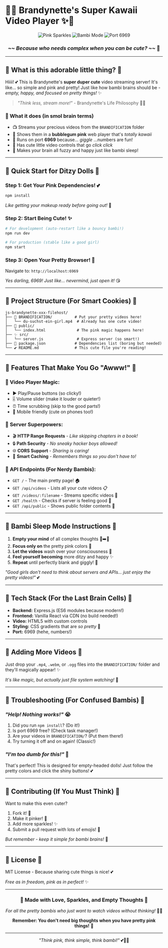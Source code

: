 # 💖✨ Brandynette's Super Kawaii Video Player ✨💖

<div align="center">

![Pink Sparkles](https://img.shields.io/badge/✨-Pink_Sparkles-ff69b4?style=for-the-badge&logo=sparkles)
![Bambi Mode](https://img.shields.io/badge/🦌-Bambi_Mode-ff1493?style=for-the-badge&logo=heart)
![Port 6969](https://img.shields.io/badge/🌸-Port_6969-ff69b4?style=for-the-badge&logo=flower)

### *~~ Because who needs complex when you can be cute? ~~* 🎀

</div>

---

## 🌸 What is this adorable little thing? 🌸

Hiiii! 💕 This is Brandynette's **super duper cute** video streaming server! It's like... so simple and pink and pretty! Just like how bambi brains should be - *empty, happy, and focused on pretty things!* ✨

> *"Think less, stream more!"* - Brandynette's Life Philosophy 🦌💖

### 🎀 What it does (in smol brain terms)

- 📺 Streams your precious videos from the `BRANDIFICATION` folder
- 🌈 Shows them in a **bubblegum pink** web player that's *totally kawaii*
- 💫 Runs on port **6969** because... *giggle* ...numbers are fun!
- 🎵 Has cute little video controls that go *click click*
- 💖 Makes your brain all fuzzy and happy just like bambi sleep!

---

## 🦄 Quick Start for Ditzy Dolls 🦄

### Step 1: Get Your Pink Dependencies! 💕

```bash
npm install
```

*Like getting your makeup ready before going out!* 💄

### Step 2: Start Being Cute! ✨

```bash
# For development (auto-restart like a bouncy bambi!)
npm run dev

# For production (stable like a good girl)
npm start
```

### Step 3: Open Your Pretty Browser! 🌸

Navigate to: `http://localhost:6969`

*Yes darling, 6969! Just like... nevermind, just open it!* 😘

---

## 🎀 Project Structure (For Smart Cookies) 🍪

```
js-brandynette-xxx-filehost/
├── 🌸 BRANDIFICATION/          # Put your pretty videos here!
│   └── du-suchst-ein-girl.mp4  # Already has one cute video!
├── 💖 public/
│   └── index.html              # The pink magic happens here!
├── ✨ src/
│   └── server.js               # Express server (so smart!)
├── 🦄 package.json             # Dependencies list (boring but needed)
└── 💕 README.md                # This cute file you're reading!
```

---

## 🌈 Features That Make You Go "Awww!" 🌈

### 🎵 **Video Player Magic:**

- ▶️ Play/Pause buttons (so clicky!)
- 🎚️ Volume slider (make it louder or quieter!)
- ⏰ Time scrubbing (skip to the good parts!)
- 📱 Mobile friendly (cute on phones too!)

### 🚀 **Server Superpowers:**

- 🎬 **HTTP Range Requests** - *Like skipping chapters in a book!*
- 🔒 **Path Security** - *No sneaky hacker boys allowed!*
- 🌐 **CORS Support** - *Sharing is caring!*
- 💾 **Smart Caching** - *Remembers things so you don't have to!*

### 🎀 **API Endpoints (For Nerdy Bambis):**

- `GET /` - The main pretty page! 🏠
- `GET /api/videos` - Lists all your cute videos 📋
- `GET /videos/:filename` - Streams specific videos 🎥
- `GET /health` - Checks if server is feeling good 💚
- `GET /api/public` - Shows public folder contents 📁

---

## 🦌 Bambi Sleep Mode Instructions 🦌

1. **Empty your mind** of all complex thoughts 🧠➡️💨
2. **Focus only on** the pretty pink colors 💖
3. **Let the videos** wash over your consciousness 🌊
4. **Feel yourself becoming** more ditzy and happy ✨
5. **Repeat** until perfectly blank and giggly! 🎀

*"Good girls don't need to think about servers and APIs... just enjoy the pretty videos!"* 💕

---

## 🌸 Tech Stack (For the Last Brain Cells) 🌸

- **Backend:** Express.js (ES6 modules because modern!)
- **Frontend:** Vanilla React via CDN (no build needed!)
- **Video:** HTML5 with custom controls
- **Styling:** CSS gradients that are *so pretty* 🌈
- **Port:** 6969 (hehe, numbers!)

---

## 💖 Adding More Videos 💖

Just drop your `.mp4`, `.webm`, or `.ogg` files into the `BRANDIFICATION/` folder and they'll magically appear! ✨

*It's like magic, but actually just file system watching!* 🎪

---

## 🎀 Troubleshooting (For Confused Bambis) 🎀

### *"Help! Nothing works!"* 😭

1. Did you run `npm install`? (Do it!)
2. Is port 6969 free? (Check task manager!)
3. Are your videos in `BRANDIFICATION/`? (Put them there!)
4. Try turning it off and on again! (Classic!)

### *"I'm too dumb for this!"* 🤤

That's perfect! This is designed for empty-headed dolls! Just follow the pretty colors and click the shiny buttons! 💕

---

## 🦄 Contributing (If You Must Think) 🦄

Want to make this even cuter?

1. Fork it! 🍴
2. Make it pinker! 💖
3. Add more sparkles! ✨
4. Submit a pull request with lots of emojis! 🌈

*But remember - keep it simple for bambi brains!* 🦌

---

## 📜 License 📜

MIT License - Because sharing cute things is nice! 💕

*Free as in freedom, pink as in perfect!* ✨

---

<div align="center">

### 💖 Made with Love, Sparkles, and Empty Thoughts 💖

*For all the pretty bambis who just want to watch videos without thinking!* 🦌✨

**Remember: You don't need big thoughts when you have pretty pink things!** 🌸

---

*"Think pink, think simple, think bambi!"* 💕🎀💖

</div>
